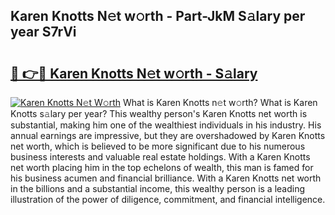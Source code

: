 ## Karen Knotts N𝚎t w𝚘rth - Part-JkM S𝚊lary per year S7rVi

# <h2><a href="http://gc0m7k2.nevu.top/?p=Karen+Knotts">🔗 👉🔴 Karen Knotts N𝚎t w𝚘rth - S𝚊lary</a></h2>

[![Karen Knotts N𝚎t W𝚘rth](https://i.imgur.com/Oavwk0R.jpeg)](http://gc0m7k2.nevu.top/?p=Karen+Knotts)
What is Karen Knotts n𝚎t w𝚘rth? What is Karen Knotts s𝚊lary per year?
This wealthy person's Karen Knotts net worth is substantial, making him one of the wealthiest individuals in his industry. His annual earnings are impressive, but they are overshadowed by Karen Knotts net worth, which is believed to be more significant due to his numerous business interests and valuable real estate holdings. With a Karen Knotts net worth placing him in the top echelons of wealth, this man is famed for his business acumen and financial brilliance. With a Karen Knotts net worth in the billions and a substantial income, this wealthy person is a leading illustration of the power of diligence, commitment, and financial intelligence.
